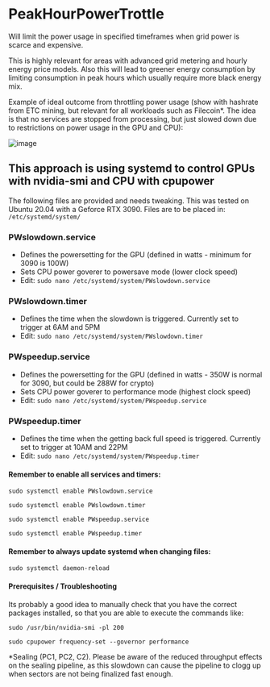 # PeakHourPowerTrottle
Will limit the power usage in specified timeframes when grid power is scarce and expensive.


This is highly relevant for areas with advanced grid metering and hourly energy price models. Also this will lead to greener energy consumption by limiting consumption in peak hours which usually require more black energy mix. 


Example of ideal outcome from throttling power usage (show with hashrate from ETC mining, but relevant for all workloads such as Filecoin*. The idea is that no services are stopped from processing, but just slowed down due to restrictions on power usage in the GPU and CPU):

![image](https://user-images.githubusercontent.com/14029124/202670955-c94a163d-0917-4495-9dee-03eae767f6d6.png)


## This approach is using systemd to control GPUs with nvidia-smi and CPU with cpupower

The following files are provided and needs tweaking. This was tested on Ubuntu 20.04 with a Geforce RTX 3090. Files are to be placed in: 
`/etc/systemd/system/`

### PWslowdown.service
- Defines the powersetting for the GPU (defined in watts - minimum for 3090 is 100W)
- Sets CPU power goverer to powersave mode (lower clock speed)
- Edit: `sudo nano /etc/systemd/system/PWslowdown.service` 

### PWslowdown.timer
- Defines the time when the slowdown is triggered. Currently set to trigger at 6AM and 5PM  
- Edit: `sudo nano /etc/systemd/system/PWslowdown.timer`


### PWspeedup.service
- Defines the powersetting for the GPU (defined in watts - 350W is normal for 3090, but could be 288W for crypto)
- Sets CPU power goverer to performance mode (highest clock speed)
- Edit: `sudo nano /etc/systemd/system/PWspeedup.service` 

### PWspeedup.timer
- Defines the time when the getting back full speed is triggered. Currently set to trigger at 10AM and 22PM  
- Edit: `sudo nano /etc/systemd/system/PWspeedup.timer`


#### Remember to enable all services and timers:
`sudo systemctl enable PWslowdown.service`


`sudo systemctl enable PWslowdown.timer`


`sudo systemctl enable PWspeedup.service`


`sudo systemctl enable PWspeedup.timer`

#### Remember to always update systemd when changing files:
`sudo systemctl daemon-reload`

#### Prerequisites / Troubleshooting
Its probably a good idea to manually check that you have the correct packages installed, so that you are able to execute the commands like: 


`sudo /usr/bin/nvidia-smi -pl 200`


`sudo cpupower frequency-set --governor performance`


*Sealing (PC1, PC2, C2). Please be aware of the reduced throughput effects on the sealing pipeline, as this slowdown can cause the pipeline to clogg up when sectors are not being finalized fast enough.
